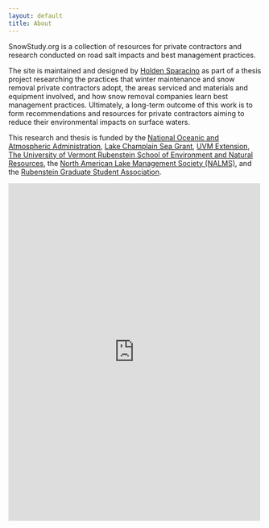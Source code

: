 ```yaml
---
layout: default
title: About
---
```


SnowStudy.org is a collection of resources for private contractors and research conducted on road salt impacts and best management practices. 

The site is maintained and designed by [Holden Sparacino](https://holdensparacino.com) as part of a thesis project researching the practices that winter maintenance and snow removal private contractors adopt, the areas serviced and materials and equipment involved, and how snow removal companies learn best management practices. Ultimately, a long-term outcome of this work is to form recommendations and resources for private contractors aiming to reduce their environmental impacts on surface waters.

This research and thesis is funded by the [National Oceanic and Atmospheric Administration](http://noaa.gov/), [Lake Champlain Sea Grant](https://www.uvm.edu/seagrant), [UVM Extension](https://www.uvm.edu/extension), [The University of Vermont Rubenstein School of Environment and Natural Resources](https://www.uvm.edu/rsenr), the [North American Lake Management Society (NALMS)](https://www.nalms.org/), and the [Rubenstein Graduate Student Association](https://www.uvm.edu/rsenr/rubenstein_graduate_student_association_rgsa).

<iframe id="contact-form" src="https://docs.google.com/forms/d/e/1FAIpQLSdF2-jt4IzQfpnvxtYXM8EoDYN46iPiZ6D-wnoplDk7bBUtjg/viewform?embedded=true" width="500" height="670" frameborder="0" marginheight="0" marginwidth="0">Loading...</iframe>
